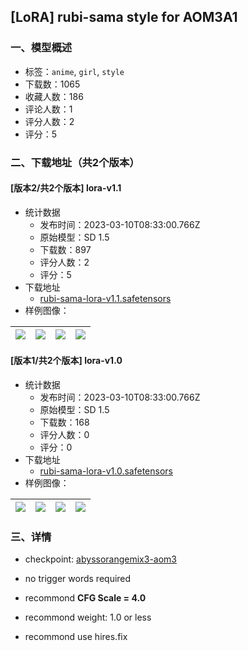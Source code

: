 ## [LoRA] rubi-sama style for AOM3A1
### 一、模型概述

- 标签：`anime`, `girl`, `style`
- 下载数：1065
- 收藏人数：186
- 评论人数：1
- 评分人数：2
- 评分：5

### 二、下载地址（共2个版本）

#### [版本2/共2个版本] lora-v1.1

- 统计数据
  - 发布时间：2023-03-10T08:33:00.766Z
  - 原始模型：SD 1.5
  - 下载数：897
  - 评分人数：2
  - 评分：5
- 下载地址
  - [rubi-sama-lora-v1.1.safetensors](https://civitai.com/api/download/models/21029)
- 样例图像：

| <img src="https://image.civitai.com/xG1nkqKTMzGDvpLrqFT7WA/74808831-cc65-4777-687f-5fd3b1e59500/width=450/222684.jpeg" /> | <img src="https://image.civitai.com/xG1nkqKTMzGDvpLrqFT7WA/f2b5e395-c2e5-4e25-e84b-c6a8ea856b00/width=450/222683.jpeg" /> | <img src="https://image.civitai.com/xG1nkqKTMzGDvpLrqFT7WA/c3b0e5d4-ff75-45b2-80ed-8147f7c17500/width=450/222682.jpeg" /> | <img src="https://image.civitai.com/xG1nkqKTMzGDvpLrqFT7WA/68132231-74e4-4861-2fcd-20884ca36400/width=450/222681.jpeg" /> |
| ---- | ---- | ---- | ---- |

#### [版本1/共2个版本] lora-v1.0

- 统计数据
  - 发布时间：2023-03-10T08:33:00.766Z
  - 原始模型：SD 1.5
  - 下载数：168
  - 评分人数：0
  - 评分：0
- 下载地址
  - [rubi-sama-lora-v1.0.safetensors](https://civitai.com/api/download/models/20884)
- 样例图像：

| <img src="https://image.civitai.com/xG1nkqKTMzGDvpLrqFT7WA/8ed6b2de-9ec3-4406-2904-5dd4379d9c00/width=450/221506.jpeg" /> | <img src="https://image.civitai.com/xG1nkqKTMzGDvpLrqFT7WA/26950392-0b8e-4e9d-7e92-24c98faef300/width=450/221515.jpeg" /> | <img src="https://image.civitai.com/xG1nkqKTMzGDvpLrqFT7WA/4d7f4fe6-188c-4206-c201-530ef7b56900/width=450/221514.jpeg" /> | <img src="https://image.civitai.com/xG1nkqKTMzGDvpLrqFT7WA/5e5a0f88-7435-412f-3674-3a0c56391b00/width=450/221513.jpeg" /> |
| ---- | ---- | ---- | ---- |


### 三、详情
<ul><li><p>checkpoint: <a target="_blank" rel="ugc" href="https://civitai.com/models/9942/abyssorangemix3-aom3">abyssorangemix3-aom3</a></p></li><li><p>no trigger words required</p></li><li><p>recommond <strong>CFG Scale = 4.0</strong></p></li><li><p>recommond weight: 1.0 or less</p></li><li><p>recommond use hires.fix</p></li></ul>